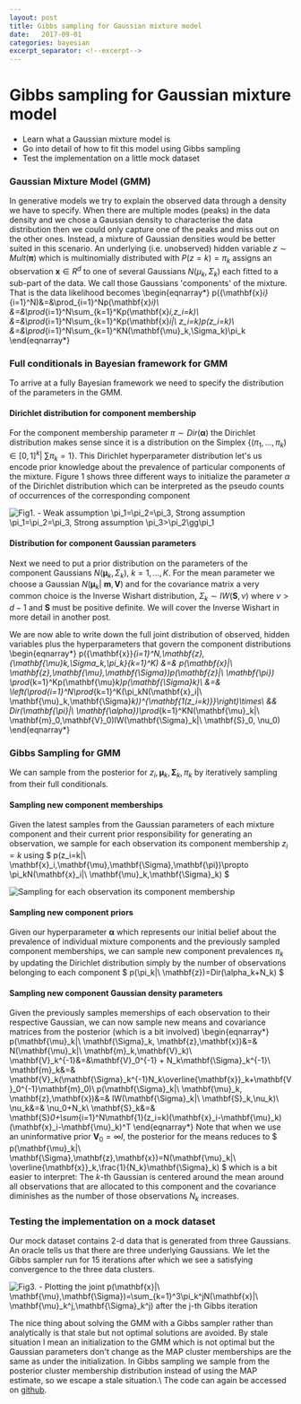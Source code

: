 ```yaml
---
layout: post
title: Gibbs sampling for Gaussian mixture model
date:   2017-09-01
categories: bayesian
excerpt_separator: <!--excerpt-->
---
```


# Gibbs sampling for Gaussian mixture model
<p>
<ul>
<li>Learn what a Gaussian mixture model is</li>
<li>Go into detail of how to fit this model using Gibbs sampling</li>
<li>Test the implementation on a little mock dataset</li>
</ul>
</p>

### Gaussian Mixture Model (GMM)

In generative models we try to explain the observed data through a density we have to specify. When there are multiple modes (peaks) in the data density and we chose a Gaussian density to characterise the data distribution then we could only capture one of the peaks and miss out on the other ones. Instead, a mixture of Gaussian densities would be better suited in this scenario. An underlying (i.e. unobserved) hidden variable $z\sim Mult(\mathbf{\pi})$ which is multinomially distributed with $P(z=k)=\pi_k$ assigns an observation $\mathbf{x}\in R^d$ to one of several Gaussians $N(\mu_k,\Sigma_k)$ each fitted to a sub-part of the data. We call those Gaussians 'components' of the mixture. That is the data likelihood becomes \begin{eqnarray*} p(\{\mathbf{x}_i\}_{i=1}^N)&=&\prod_{i=1}^Np(\mathbf{x}_i)\\ &=&\prod_{i=1}^N\sum_{k=1}^Kp(\mathbf{x}_i,z_i=k)\\ &=&\prod_{i=1}^N\sum_{k=1}^Kp(\mathbf{x}_i|\ z_i=k)p(z_i=k)\\ &=&\prod_{i=1}^N\sum_{k=1}^KN(\mathbf{\mu}_k,\Sigma_k)\pi_k \end{eqnarray*}

### Full conditionals in Bayesian framework for GMM

To arrive at a fully Bayesian framework we need to specify the distribution of the parameters in the GMM.

#### Dirichlet distribution for component membership

For the component membership parameter $\pi\sim Dir(\mathbf{\alpha})$ the Dirichlet distribution makes sense since it is a distribution on the Simplex $\{(\pi_1,\ldots,\pi_k)\in [0,1]^k|\ \sum \pi_k = 1\}$. This Dirichlet hyperparameter distribution let's us encode prior knowledge about the prevalence of particular components of the mixture. Figure 1 shows three different ways to initialize the parameter $\alpha$ of the Dirichlet distribution which can be interpreted as the pseudo counts of occurrences of the corresponding component

![Fig1\. - Weak assumption $\pi_1=\pi_2=\pi_3$, Strong assumption $\pi_1=\pi_2=\pi_3$, Strong assumption $\pi_3>\pi_2\gg\pi_1$](../images/Dirichlet.png)


#### Distribution for component Gaussian parameters

Next we need to put a prior distribution on the parameters of the component Gaussians $N(\mathbf{\mu}_k, \Sigma_k),\ k=1,\ldots,K$. For the mean parameter we choose a Gaussian $N(\mathbf{\mu}_k|\ \mathbf{m}, \mathbf{V})$ and for the covariance matrix a very common choice is the Inverse Wishart distribution, $\Sigma_k\sim IW(\mathbf{S},\nu)$ where $\nu>d-1$ and $\mathbf{S}$ must be positive definite. We will cover the Inverse Wishart in more detail in another post.

We are now able to write down the full joint distribution of observed, hidden variables plus the hyperparameters that govern the component distributions \begin{eqnarray*} p(\{\mathbf{x}\}_{i=1}^N,\mathbf{z},\{\mathbf{\mu}_k,\Sigma_k,\pi_k\}_{k=1}^K) &=& p(\mathbf{x}|\ \mathbf{z},\mathbf{\mu},\mathbf{\Sigma})p(\mathbf{z}|\ \mathbf{\pi}) \prod_{k=1}^Kp(\mathbf{\mu}_k)p(\mathbf{\Sigma}_k)\\ &=& \left(\prod_{i=1}^N\prod_{k=1}^K(\pi_kN(\mathbf{x}_i|\ \mathbf{\mu}_k,\mathbf{\Sigma}_k))^{\mathbf{1(z_i=k)}}\right)\times\\ && Dir(\mathbf{\pi}|\ \mathbf{\alpha})\prod_{k=1}^KN(\mathbf{\mu}_k|\ \mathbf{m}_0,\mathbf{V}_0)IW(\mathbf{\Sigma}_k|\ \mathbf{S}_0, \nu_0) \end{eqnarray*}

### Gibbs Sampling for GMM

We can sample from the posterior for $z_i, \mathbf{\mu}_k,\mathbf{\Sigma}_k,\pi_k$ by iteratively sampling from their full conditionals.

#### Sampling new component memberships

Given the latest samples from the Gaussian parameters of each mixture component and their current prior responsibility for generating an observation, we sample for each observation its component membership $z_i=k$ using $ p(z_i=k|\ \mathbf{x}_i,\mathbf{\mu},\mathbf{\Sigma},\mathbf{\pi})\propto \pi_kN(\mathbf{x}_i|\ \mathbf{\mu}_k,\mathbf{\Sigma}_k) $

![Sampling for each observation its component membership](../images/GMM_membership.png)


#### Sampling new component priors

Given our hyperparameter $\mathbf{\alpha}$ which represents our initial belief about the prevalence of individual mixture components and the previously sampled component memberships, we can sample new component prevalences $\pi_k$ by updating the Dirichlet distribution simply by the number of observations belonging to each component $ p(\pi_k|\ \mathbf{z})=Dir(\alpha_k+N_k) $

#### Sampling new component Gaussian density parameters

Given the previously samples memerships of each observation to their respective Gaussian, we can now sample new means and covariance matrices from the posterior (which is a bit involved) \begin{eqnarray*} p(\mathbf{\mu}_k|\ \mathbf{\Sigma}_k, \mathbf{z},\mathbf{x})&=& N(\mathbf{\mu}_k|\ \mathbf{m}_k,\mathbf{V}_k)\\ \mathbf{V}_k^{-1}&=&\mathbf{V}_0^{-1} + N_k\mathbf{\Sigma}_k^{-1}\\ \mathbf{m}_k&=& \mathbf{V}_k(\mathbf{\Sigma}_k^{-1}N_k\overline{\mathbf{x}}_k+\mathbf{V}_0^{-1}\mathbf{m}_0)\\ p(\mathbf{\Sigma}_k|\ \mathbf{\mu}_k, \mathbf{z},\mathbf{x})&=& IW(\mathbf{\Sigma}_k|\ \mathbf{S}_k,\nu_k)\\ \nu_k&=& \nu_0+N_k\\ \mathbf{S}_k&=& \mathbf{S}_0+\sum_{i=1}^N\mathbf{1}(z_i=k)(\mathbf{x}_i-\mathbf{\mu}_k)(\mathbf{x}_i-\mathbf{\mu}_k)^T \end{eqnarray*} Note that when we use an uninformative prior $\mathbf{V}_0=\infty I$, the posterior for the means reduces to $ p(\mathbf{\mu}_k|\ \mathbf{\Sigma},\mathbf{z},\mathbf{x})=N(\mathbf{\mu}_k|\ \overline{\mathbf{x}}_k,\frac{1}{N_k}\mathbf{\Sigma}_k) $ which is a bit easier to interpret: The $k$-th Gaussian is centered around the mean around all observations that are allocated to this component and the covariance diminishes as the number of those observations $N_k$ increases.

### Testing the implementation on a mock dataset

Our mock dataset contains 2-d data that is generated from three Gaussians. An oracle tells us that there are three underlying Gaussians. We let the Gibbs sampler run for 15 iterations after which we see a satisfying convergence to the three data clusters.

![Fig3\. - Plotting the joint $p(\mathbf{x}|\ \mathbf{\mu},\mathbf{\Sigma})=\sum_{k=1}^3\pi_k^jN(\mathbf{x}|\ \mathbf{\mu}_k^j,\mathbf{\Sigma}_k^j)$ after the $j$-th Gibbs iteration](../images/GMM_gif.gif)

The nice thing about solving the GMM with a Gibbs sampler rather than analytically is that stale but not optimal solutions are avoided. By stale situation I mean an initialization to the GMM which is not optimal but the Gaussian parameters don't change as the MAP cluster memberships are the same as under the initialization. In Gibbs sampling we sample from the posterior cluster membership distribution instead of using the MAP estimate, so we escape a stale situation.\\ The code can again be accessed on [github](https://github.com/MaxHoefl/Blog).
